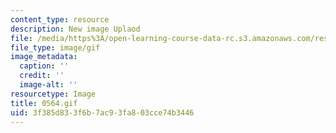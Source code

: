 ```yaml
---
content_type: resource
description: New image Uplaod
file: /media/https%3A/open-learning-course-data-rc.s3.amazonaws.com/res-21g-01-kana-spring-2010/3f385d833f6b7ac93fa803cce74b3446_0564.gif
file_type: image/gif
image_metadata:
  caption: ''
  credit: ''
  image-alt: ''
resourcetype: Image
title: 0564.gif
uid: 3f385d83-3f6b-7ac9-3fa8-03cce74b3446
---
```

